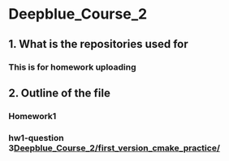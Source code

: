 # Deepblue_Course_2
## 1. What is the repositories used for 
### This is for homework uploading

## 2. Outline of the file

### Homework1 
### hw1-question 3[Deepblue_Course_2/first_version_cmake_practice/](url)

